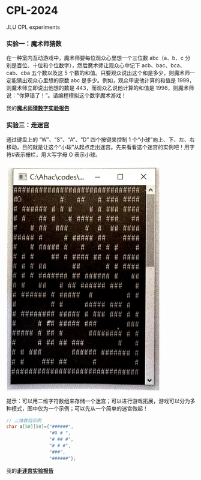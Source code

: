 # CPL-2024

JLU CPL experiments

### 实验一：魔术师猜数

在一种室内互动游戏中，魔术师要每位观众心里想一个三位数 abc（a、b、c 分别是百位、十位和个位数字），然后魔术师让观众心中记下 acb、bac、bca、cab、cba 五个数以及这 5 个数的和值。只要观众说出这个和是多少，则魔术师一定能猜出观众心里想的原数 abc 是多少。例如，观众甲说他计算的和值是 1999，则魔术师立即说出他想的数是 443，而观众乙说他计算的和值是 1998，则魔术师说：“你算错了！”。请编程模拟这个数字魔术游戏！

我的[**魔术师猜数字实验报告**](./public/docs/Guess_number.md)

### 实验三：走迷宫

通过键盘上的 “W”、“S”、“A”、“D” 四个按键来控制 1 个“小球”向上、下、左、右移动，目的就是让这个“小球”从起点走出迷宫。先来看看这个迷宫的实例吧！用字符#表示栅栏，用大写字母 O 表示小球。

![](public/imgs/a_maze_example.png)

提示：可以用二维字符数组来存储一个迷宫；可以进行游戏拓展，游戏可以分为多种模式，图中仅为一个示例；可以先从一个简单的迷宫做起！

```c
// 二维数组示例
char a[50][50]={"######", 
                "#O # ", 
                "# ## #", 
                "# # #", 
                "###", 
                "######"};
```

我的[**走迷宫实验报告**](./public/docs/Go_maze.md)
